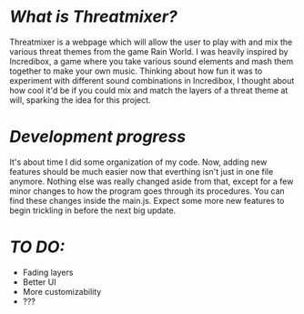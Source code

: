 # *What is Threatmixer?*

Threatmixer is a webpage which will allow the user to play with and mix the various threat themes from the game Rain World. I was heavily inspired by Incredibox, a game where you take various sound elements and mash them together to make your own music. Thinking about how fun it was to experiment with different sound combinations in Incredibox, I thought about how cool it'd be if you could mix and match the layers of a threat theme at will, sparking the idea for this project.

# *Development progress*

It's about time I did some organization of my code. Now, adding new features should be much easier now that everthing isn't just in one file anymore. Nothing else was really changed aside from that, except for a few minor changes to how the program goes through its procedures. You can find these changes inside the main.js. Expect some more new features to begin trickling in before the next big update.

# *TO DO:*

- Fading layers
- Better UI
- More customizability
- ???